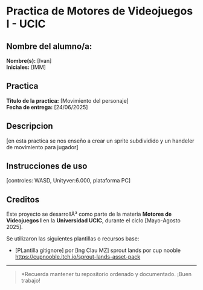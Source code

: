 # Practica de Motores de Videojuegos I - UCIC 

## Nombre del alumno/a:
**Nombre(s):** [Ivan]  
**Iniciales:** [IMM]

## Practica #
**Ti­tulo de la practica:** [Movimiento del personaje]  
**Fecha de entrega:** [24/06/2025]

##  Descripcion
[en esta practica se nos enseño a crear un sprite subdividido y un handeler de movimiento para jugador]

## Instrucciones de uso
[controles: WASD, Unityver:6.000, plataforma PC]


##
## Creditos
Este proyecto se desarrollÃ³ como parte de la materia **Motores de Videojuegos I** en la **Universidad UCIC**, durante el ciclo [Mayo-Agosto 2025].

Se utilizaron las siguientes plantillas o recursos base:
- [PLantilla gitignore] por [Ing Clau MZ]
sprout lands por cup nooble https://cupnooble.itch.io/sprout-lands-asset-pack 


---

> *Recuerda mantener tu repositorio ordenado y documentado. ¡Buen trabajo! 